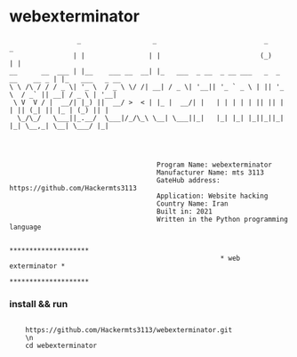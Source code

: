 # webexterminator



                     _                  _                           _                _
                    | |                | |                         (_)              | |
    __      __  ___ | |__    ___ __  __| |_   ___  _ __  _ __ ___   _  _ __    __ _ | |_   ___   _ __
    \ \ /\ / / / _ \| '_ \  / _ \ \/ /| __| / _ \| '__|| '_ ` _ \ | || '_ \  / _` || __| / _ \ | '__|
     \ V  V / |  __/| |_) ||  __/ >  < | |_ |  __/| |   | | | | | || || | | || (_| || |_ | (_) || |
      \_/\_/   \___||_.__/  \___|/_/\_\ \__| \___||_|   |_| |_| |_||_||_| |_| \__,_| \__| \___/ |_|




                                         Program Name: webexterminator
                                         Manufacturer Name: mts 3113
                                         GateHub address: https://github.com/Hackermts3113
                                         Application: Website hacking
                                         Country Name: Iran
                                         Built in: 2021
                                         Written in the Python programming language

                                                         ********************
                                                         * web exterminator *
                                                         ********************

 
 
</pre>
 
### install && run ###
  <code>
    https://github.com/Hackermts3113/webexterminator.git
    \n
    cd webexterminator
</code>
